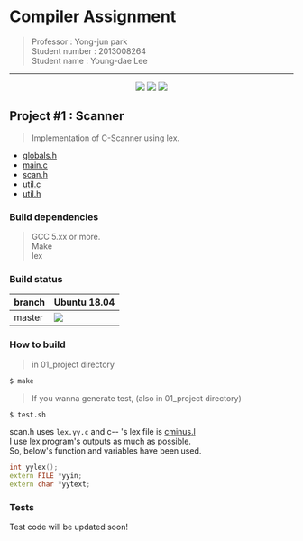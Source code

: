 # Compiler Assignment
> Professor : Yong-jun park<br> Student number : 2013008264 <br> Student name : Young-dae Lee

*******************************
<p align=center>
<img src="https://img.shields.io/badge/gcc-5.xx-green.svg"/>
<img src="https://img.shields.io/badge/dependencies-make-green.svg"/>
<img src="https://img.shields.io/badge/dependencies-lex-green.svg"/>
</p>

## Project #1 : Scanner
> Implementation of C-Scanner using lex.
 * [globals.h](https://hconnect.hanyang.ac.kr/2018_ELE4029_10734/2018_ELE4029_2013008264/blob/master/01_project/src/globals.h)
 * [main.c](https://hconnect.hanyang.ac.kr/2018_ELE4029_10734/2018_ELE4029_2013008264/blob/master/01_project/src/main.c)
 * [scan.h](https://hconnect.hanyang.ac.kr/2018_ELE4029_10734/2018_ELE4029_2013008264/blob/master/01_project/src/scan.h)
 * [util.c](https://hconnect.hanyang.ac.kr/2018_ELE4029_10734/2018_ELE4029_2013008264/blob/master/01_project/src/util.c)
 * [util.h](https://hconnect.hanyang.ac.kr/2018_ELE4029_10734/2018_ELE4029_2013008264/blob/master/01_project/src/util.h)

### Build dependencies
> GCC 5.xx or more. <br>
> Make <br>
> lex

### Build status

|branch | Ubuntu 18.04 |
|----  |   ----   |
|master|  <img src="https://img.shields.io/badge/build-passing-green.svg"/> |

### How to build
> in 01_project directory
```bash
$ make
```
> If you wanna generate test, (also in 01_project directory)
```bash
$ test.sh
```

scan.h uses `lex.yy.c` and c-- 's lex file is [cminus.l](https://hconnect.hanyang.ac.kr/2018_ELE4029_10734/2018_ELE4029_2013008264/blob/master/01_project/src/cminus.l)<br>
I use lex program's outputs as much as possible. <br>
So, below's function and variables have been used.
```cpp
int yylex();
extern FILE *yyin;
extern char *yytext;
```

### Tests
Test code will be updated soon!

